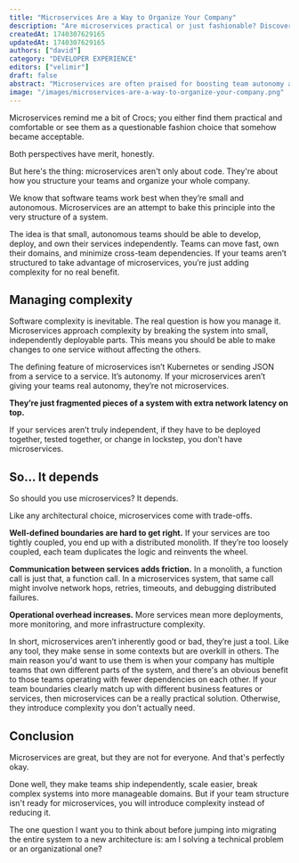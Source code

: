 ```yaml
---
title: "Microservices Are a Way to Organize Your Company"
description: "Are microservices practical or just fashionable? Discover when they're the right choice and how they impact team autonomy and complexity."
createdAt: 1740307629165
updatedAt: 1740307629165
authors: ["david"]
category: "DEVELOPER EXPERIENCE"
editors: ["velimir"]
draft: false
abstract: "Microservices are often praised for boosting team autonomy and enabling rapid development—but are they always the right architectural choice? This article explores the real implications of adopting microservices beyond just technology. It emphasizes that successful microservices architectures align closely with organizational structures, empowering small, autonomous teams to own and deploy services independently. However, without clear boundaries and proper organizational readiness, microservices can quickly turn into fragmented monoliths, introducing unnecessary complexity and operational overhead. Ultimately, choosing microservices involves balancing technical solutions with organizational needs, understanding trade-offs, and critically examining whether you're solving genuine problems or simply following architectural trends."
image: "/images/microservices-are-a-way-to-organize-your-company.png"
---
```


Microservices remind me a bit of Crocs; you either find them practical and comfortable or see them as a questionable fashion choice that somehow became acceptable. 

Both perspectives have merit, honestly. 

But here's the thing: microservices aren't only about code. They're about how you structure your teams and organize your whole company.

We know that software teams work best when they’re small and autonomous. Microservices are an attempt to bake this principle into the very structure of a system.

The idea is that small, autonomous teams should be able to develop, deploy, and own their services independently. Teams can move fast, own their domains, and minimize cross-team dependencies. If your teams aren’t structured to take advantage of microservices, you’re just adding complexity for no real benefit.

## Managing complexity

Software complexity is inevitable. The real question is how you manage it. Microservices approach complexity by breaking the system into small, independently deployable parts. This means you should be able to make changes to one service without affecting the others.

The defining feature of microservices isn’t Kubernetes or sending JSON from a service to a service. It’s autonomy. If your microservices aren’t giving your teams real autonomy, they’re not microservices. 

**They’re just fragmented pieces of a system with extra network latency on top.**

If your services aren’t truly independent, if they have to be deployed together, tested together, or change in lockstep, you don’t have microservices.

## So... It depends

So should you use microservices? It depends. 

Like any architectural choice, microservices come with trade-offs.

**Well-defined boundaries are hard to get right.** If your services are too tightly coupled, you end up with a distributed monolith. If they’re too loosely coupled, each team duplicates the logic and reinvents the wheel.

**Communication between services adds friction.** In a monolith, a function call is just that, a function call. In a microservices system, that same call might involve network hops, retries, timeouts, and debugging distributed failures.

**Operational overhead increases.** More services mean more deployments, more monitoring, and more infrastructure complexity.

In short, microservices aren’t inherently good or bad, they’re just a tool. Like any tool, they make sense in some contexts but are overkill in others. The main reason you'd want to use them is when your company has multiple teams that own different parts of the system, and there's an obvious benefit to those teams operating with fewer dependencies on each other.  If your team boundaries clearly match up with different business features or services, then microservices can be a really practical solution. Otherwise, they introduce complexity you don't actually need.


## Conclusion

Microservices are great, but they are not for everyone. And that's perfectly okay. 

Done well, they make teams ship independently, scale easier, break complex systems into more manageable domains. But if your team structure isn't ready for microservices, you will introduce complexity instead of reducing it.

The one question I want you to think about before jumping into migrating the entire system to a new architecture is: am I solving a technical problem or an organizational one?
